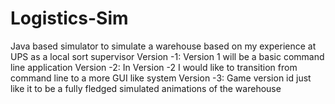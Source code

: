# Logistics-Sim
Java based simulator to simulate a warehouse based on my experience at UPS as a local sort supervisor
Version -1: 
Version 1 will be a basic command line application
Version -2: 
In Version -2 I would like to transition from command line to a more GUI like system
Version -3:
Game version id just like it to be a fully fledged simulated animations of the warehouse 
